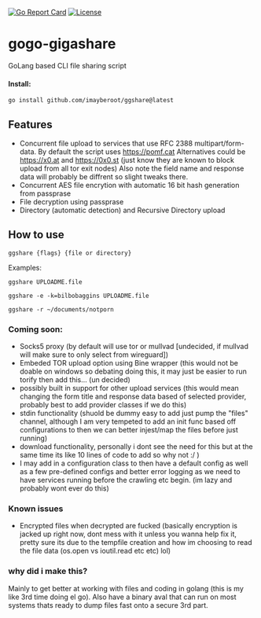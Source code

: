 [![Go Report Card](https://goreportcard.com/badge/gojp/goreportcard)](https://goreportcard.com/report/gojp/goreportcard) [![License](https://img.shields.io/github/license/imayberoot/goshare)](https://github.com/imayberoot/goshare/blob/main/LICENSE)
# gogo-gigashare
GoLang based CLI file sharing script
#### Install:
```
go install github.com/imayberoot/ggshare@latest
```

## Features
- Concurrent file upload to services that use RFC 2388 multipart/form-data. By default the script uses https://pomf.cat Alternatives could be https://x0.at and https://0x0.st (just know they are known to block upload from all tor exit nodes) Also note the field name and response data will probably be diffrent so slight tweaks there.
- Concurrent AES file encrytion with automatic 16 bit hash generation from passprase
- File decryption using passprase
- Directory (automatic detection) and Recursive Directory upload 

## How to use
```
ggshare {flags} {file or directory}
```
Examples:
```
ggshare UPLOADME.file

ggshare -e -k=bilbobaggins UPLOADME.file

ggshare -r ~/documents/notporn
```

### Coming soon:
- Socks5 proxy (by default will use tor or mullvad [undecided, if mullvad will make sure to only select from wireguard])
- Embeded TOR upload option using Bine wrapper (this would not be doable on windows so debating doing this, it may just be easier to run torify then add this... (un decided)
- possibly built in support for other upload services (this would mean changing the form title and response data based of selected provider, probably best to add provider classes if we do this)
- stdin functionality (shuold be dummy easy to add just pump the "files" channel, although I am very tempeted to add an init func based off configurations to then we can better injest/map the files before just running) 
- download functionality, personally i dont see the need for this but at the same time its like 10 lines of code to add so why not :/ )
- I may add in a configuration class to then have a default config as well as a few pre-defined configs and better error logging as we need to have services running before the crawling etc begin. (im lazy and probably wont ever do this)

### Known issues
- Encrypted files when decrypted are fucked (basically encryption is jacked up right now, dont mess with it unless you wanna help fix it, pretty sure its due to the tempfile creation and how im choosing to read the file data (os.open vs ioutil.read etc etc) lol) 

### why did i make this?
Mainly to get better at working with files and coding in golang (this is my like 3rd time doing el go). Also have a binary aval that can run on most systems thats ready to dump files fast onto a secure 3rd part. 
